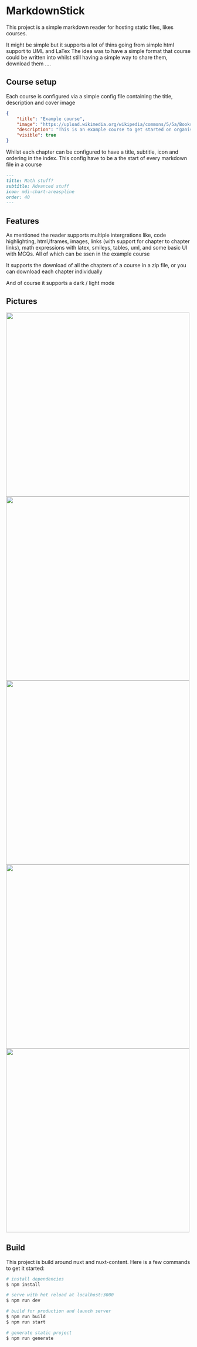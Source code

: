 
# MarkdownStick

This project is a simple markdown reader for hosting static files, likes courses.

It might be simple but it supports a lot of thins going from simple html support to UML and LaTex
The idea was to have a simple format that course could be written into whilst still having a simple way to share them, download them ....

## Course setup
Each course is configured via a simple config file containing the title, description and cover image

```json
{
	"title": "Example course",
	"image": "https://upload.wikimedia.org/wikipedia/commons/5/5a/Books_HD_%288314929977%29.jpg",
	"description": "This is an example course to get started on organising yours",
	"visible": true
}
```

Whilst each chapter can be configured to have a title, subtitle, icon and ordering in the index. This config have to be a the start of every markdown file in a course
```md
---
title: Math stuff?
subtitle: Advanced stuff
icon: mdi-chart-areaspline
order: 40
---
```

## Features
As mentioned the reader supports multiple intergrations like, code highlighting, html,iframes, images, links (with support for chapter to chapter links), math expressions with latex, smileys, tables, uml, and some basic UI with MCQs.
All of which can be ssen in the example course

It supports the download of all the chapters of a course in a zip file, or you can download each chapter individually

And of course it supports a dark / light mode

## Pictures

<img src="https://user-images.githubusercontent.com/17061996/116003593-ec51eb80-a5fe-11eb-8965-bdea5388bf07.png" width="500" />
<img src="https://user-images.githubusercontent.com/17061996/116003602-f7a51700-a5fe-11eb-8053-f02c6bc3f08f.png" width="500" />
<img src="https://user-images.githubusercontent.com/17061996/116003606-f96eda80-a5fe-11eb-9cc2-264be35d7bab.png" width="500" />
<img src="https://user-images.githubusercontent.com/17061996/116003610-fb389e00-a5fe-11eb-9770-4a4e86760a67.png" width="500" />
<img src="https://user-images.githubusercontent.com/17061996/116003614-fd026180-a5fe-11eb-978e-02833174ab58.png" width="500" />

## Build
This project is build around nuxt and nuxt-content. Here is a few commands to get it started:
```bash
# install dependencies
$ npm install

# serve with hot reload at localhost:3000
$ npm run dev

# build for production and launch server
$ npm run build
$ npm run start

# generate static project
$ npm run generate
```


